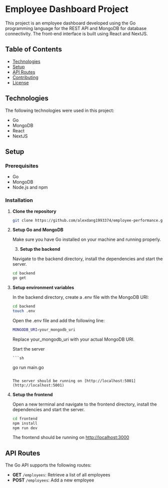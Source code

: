 # Employee Dashboard Project

This project is an employee dashboard developed using the Go programming language for the REST API and MongoDB for database connectivity. The front-end interface is built using React and NextJS.

## Table of Contents

- [Technologies](#technologies)
- [Setup](#setup)
- [API Routes](#api-routes)
- [Contributing](#contributing)
- [License](#license)

## Technologies

The following technologies were used in this project:

- Go
- MongoDB
- React
- NextJS

## Setup

### Prerequisites

- Go
- MongoDB
- Node.js and npm

### Installation

1.  **Clone the repository**

    ```sh
    git clone https://github.com/alexdang1993374/employee-performance.git
    ```

2.  **Setup Go and MongoDB**

    Make sure you have Go installed on your machine and running properly.

    3. **Setup the backend**

    Navigate to the backend directory, install the dependencies and start the server.

    ```sh
    cd backend
    go get
    ```

3.  **Setup environment variables**

    In the backend directory, create a .env file with the MongoDB URI:

    ```sh
    cd backend
    touch .env
    ```

    Open the .env file and add the following line:

    ```sh
    MONGODB_URI=your_mongodb_uri
    ```

    Replace your_mongodb_uri with your actual MongoDB URI.

    Start the server

        ```sh

    go run main.go

    ```

    The server should be running on [http://localhost:5001](http://localhost:5001)

    ```

4.  **Setup the frontend**

    Open a new terminal and navigate to the frontend directory, install the dependencies and start the server.

    ```sh
    cd frontend
    npm install
    npm run dev
    ```

    The frontend should be running on [http://localhost:3000](http://localhost:3000)

## API Routes

The Go API supports the following routes:

- **GET** `/employees`: Retrieve a list of all employees
- **POST** `/employees`: Add a new employee
